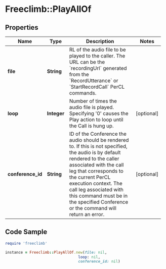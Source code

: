 # Freeclimb::PlayAllOf

## Properties

Name | Type | Description | Notes
------------ | ------------- | ------------- | -------------
**file** | **String** | RL of the audio file to be played to the caller. The URL can be the &#x60;recordingUrl&#x60; generated from the &#x60;RecordUtterance&#x60; or &#x60;StartRecordCall&#x60; PerCL commands.  | 
**loop** | **Integer** | Number of times the audio file is played. Specifying &#39;0&#39; causes the Play action to loop until the Call is hung up. | [optional] 
**conference_id** | **String** | ID of the Conference the audio should be rendered to. If this is not specified, the audio is by default rendered to the caller associated with the call leg that corresponds to the current PerCL execution context. The call leg associated with this command must be in the specified Conference or the command will return an error. | [optional] 

## Code Sample

```ruby
require 'freeclimb'

instance = Freeclimb::PlayAllOf.new(file: nil,
                                 loop: nil,
                                 conference_id: nil)
```


